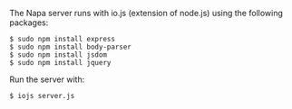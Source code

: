 The Napa server runs with io.js (extension of node.js) using the
following packages:

    $ sudo npm install express
    $ sudo npm install body-parser
    $ sudo npm install jsdom
    $ sudo npm install jquery

Run the server with:

    $ iojs server.js

